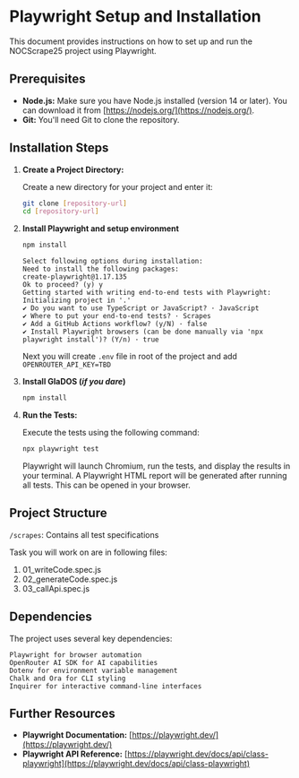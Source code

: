 # Playwright Setup and Installation

This document provides instructions on how to set up and run the NOCScrape25 project using Playwright.

## Prerequisites

- **Node.js:** Make sure you have Node.js installed (version 14 or later). You can download it from [https://nodejs.org/](https://nodejs.org/).
- **Git:** You'll need Git to clone the repository.

## Installation Steps

1.  **Create a Project Directory:**

    Create a new directory for your project and enter it:

    ```bash
    git clone [repository-url]
    cd [repository-url]
    ```

2.  **Install Playwright and setup environment**

    ```bash
    npm install
    ```

        Select following options during installation:
        Need to install the following packages:
        create-playwright@1.17.135
        Ok to proceed? (y) y
        Getting started with writing end-to-end tests with Playwright:
        Initializing project in '.'
        ✔ Do you want to use TypeScript or JavaScript? · JavaScript
        ✔ Where to put your end-to-end tests? · Scrapes
        ✔ Add a GitHub Actions workflow? (y/N) · false
        ✔ Install Playwright browsers (can be done manually via 'npx playwright install')? (Y/n) · true

    Next you will create `.env` file in root of the project and add `OPENROUTER_API_KEY=TBD`

3.  **Install GlaDOS (_if you dare_)**

    ```bash
    npm install
    ```

4.  **Run the Tests:**

    Execute the tests using the following command:

    ```bash
    npx playwright test
    ```

    Playwright will launch Chromium, run the tests, and display the results in your terminal. A Playwright HTML report will be generated after running all tests. This can be opened in your browser.

## Project Structure

`/scrapes`: Contains all test specifications

Task you will work on are in following files:

1. 01_writeCode.spec.js
2. 02_generateCode.spec.js
3. 03_callApi.spec.js

## Dependencies

The project uses several key dependencies:

    Playwright for browser automation
    OpenRouter AI SDK for AI capabilities
    Dotenv for environment variable management
    Chalk and Ora for CLI styling
    Inquirer for interactive command-line interfaces

## Further Resources

- **Playwright Documentation:** [https://playwright.dev/](https://playwright.dev/)
- **Playwright API Reference:** [https://playwright.dev/docs/api/class-playwright](https://playwright.dev/docs/api/class-playwright)
